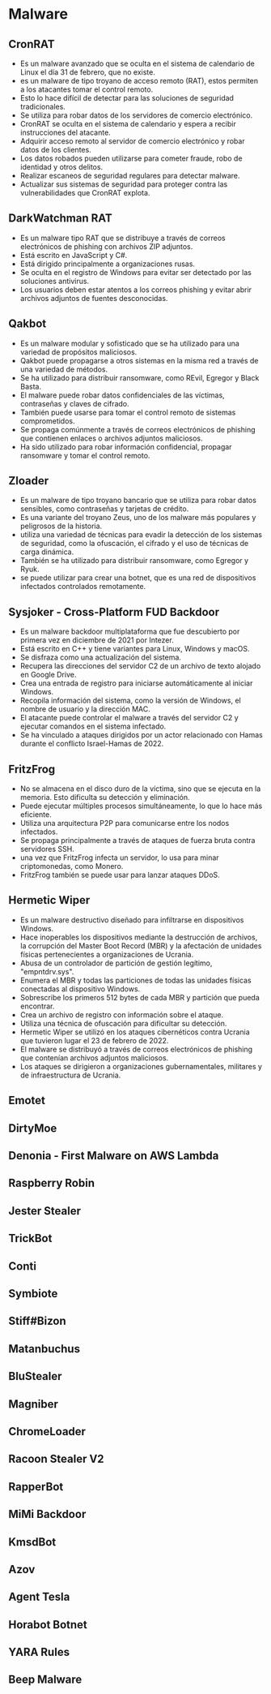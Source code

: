 # Malware

## CronRAT 

- Es un malware avanzado que se oculta en el sistema de calendario de Linux el día 31 de febrero, que no existe.
- es un malware de tipo troyano de acceso remoto (RAT), estos permiten a los atacantes tomar el control remoto.
- Esto lo hace difícil de detectar para las soluciones de seguridad tradicionales.
- Se utiliza para robar datos de los servidores de comercio electrónico.
- CronRAT se oculta en el sistema de calendario y espera a recibir instrucciones del atacante.
- Adquirir acceso remoto al servidor de comercio electrónico y robar datos de los clientes.
- Los datos robados pueden utilizarse para cometer fraude, robo de identidad y otros delitos.
- Realizar escaneos de seguridad regulares para detectar malware.
- Actualizar sus sistemas de seguridad para proteger contra las vulnerabilidades que CronRAT explota.

## DarkWatchman RAT

- Es un malware tipo RAT que se distribuye a través de correos electrónicos de phishing con archivos ZIP adjuntos.
- Está escrito en JavaScript y C#.
- Está dirigido principalmente a organizaciones rusas.
- Se oculta en el registro de Windows para evitar ser detectado por las soluciones antivirus.
- Los usuarios deben estar atentos a los correos phishing y evitar abrir archivos adjuntos de fuentes desconocidas.

## Qakbot

- Es un malware modular y sofisticado que se ha utilizado para una variedad de propósitos maliciosos.
- Qakbot puede propagarse a otros sistemas en la misma red a través de una variedad de métodos.
- Se ha utilizado para distribuir ransomware, como REvil, Egregor y Black Basta.
- El malware puede robar datos confidenciales de las víctimas, contraseñas y claves de cifrado.
- También puede usarse para tomar el control remoto de sistemas comprometidos.
- Se propaga comúnmente a través de correos electrónicos de phishing que contienen enlaces o archivos adjuntos maliciosos.
- Ha sido utilizado para robar información confidencial, propagar ransomware y tomar el control remoto. 

## Zloader

- Es un malware de tipo troyano bancario que se utiliza para robar datos sensibles, como contraseñas y tarjetas de crédito.
- Es una variante del troyano Zeus, uno de los malware más populares y peligrosos de la historia.
- utiliza una variedad de técnicas para evadir la detección de los sistemas de seguridad, como la ofuscación, el cifrado y el uso de técnicas de carga dinámica.
- También se ha utilizado para distribuir ransomware, como Egregor y Ryuk.
- se puede utilizar para crear una botnet, que es una red de dispositivos infectados controlados remotamente.
  
## Sysjoker - Cross-Platform FUD Backdoor

- Es un malware backdoor multiplataforma que fue descubierto por primera vez en diciembre de 2021 por Intezer.
- Está escrito en C++ y tiene variantes para Linux, Windows y macOS.
- Se disfraza como una actualización del sistema.
- Recupera las direcciones del servidor C2 de un archivo de texto alojado en Google Drive.
- Crea una entrada de registro para iniciarse automáticamente al iniciar Windows.
- Recopila información del sistema, como la versión de Windows, el nombre de usuario y la dirección MAC.
- El atacante puede controlar el malware a través del servidor C2 y ejecutar comandos en el sistema infectado.
- Se ha vinculado a ataques dirigidos por un actor relacionado con Hamas durante el conflicto Israel-Hamas de 2022.

## FritzFrog

- No se almacena en el disco duro de la víctima, sino que se ejecuta en la memoria. Esto dificulta su detección y eliminación.
- Puede ejecutar múltiples procesos simultáneamente, lo que lo hace más eficiente.
- Utiliza una arquitectura P2P para comunicarse entre los nodos infectados.
- Se propaga principalmente a través de ataques de fuerza bruta contra servidores SSH.
- una vez que FritzFrog infecta un servidor, lo usa para minar criptomonedas, como Monero.
- FritzFrog también se puede usar para lanzar ataques DDoS.

## Hermetic Wiper

- Es un malware destructivo diseñado para infiltrarse en dispositivos Windows.
- Hace inoperables los dispositivos mediante la destrucción de archivos, la corrupción del Master Boot Record (MBR) y la afectación de unidades físicas pertenecientes a organizaciones de Ucrania.
- Abusa de un controlador de partición de gestión legítimo, "empntdrv.sys".
- Enumera el MBR y todas las particiones de todas las unidades físicas conectadas al dispositivo Windows.
- Sobrescribe los primeros 512 bytes de cada MBR y partición que pueda encontrar.
- Crea un archivo de registro con información sobre el ataque.
- Utiliza una técnica de ofuscación para dificultar su detección.
- Hermetic Wiper se utilizó en los ataques cibernéticos contra Ucrania que tuvieron lugar el 23 de febrero de 2022.
- El malware se distribuyó a través de correos electrónicos de phishing que contenían archivos adjuntos maliciosos.
- Los ataques se dirigieron a organizaciones gubernamentales, militares y de infraestructura de Ucrania.

  
## Emotet

## DirtyMoe

## Denonia - First Malware on AWS Lambda

## Raspberry Robin

## Jester Stealer

## TrickBot

## Conti

## Symbiote

## Stiff#Bizon

## Matanbuchus

## BluStealer

## Magniber

## ChromeLoader

## Racoon Stealer V2

## RapperBot

## MiMi Backdoor

## KmsdBot

## Azov

## Agent Tesla

## Horabot Botnet

## YARA Rules

## Beep Malware
